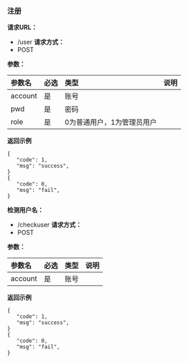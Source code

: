 
### 注册

**请求URL：**
- /user
**请求方式：**
- POST

**参数：**

|参数名|必选|类型|说明|
|:----    |:---|:----- |-----   |
|account |是  | 账号   |
|pwd |是  | 密码   |
|role |是  | 0为普通用户，1为管理员用户|

**返回示例**

 ```
 {
    "code": 1,
    "msg": "success",
 }
 {
    "code": 0,
    "msg": "fail",
 }
 ```
 **检测用户名：**
- /checkuser
**请求方式：**
- POST

**参数：**

|参数名|必选|类型|说明|
|:----    |:---|:----- |-----   |
|account |是  | 账号   |

**返回示例**

 ```
 {
    "code": 1,
    "msg": "success",
 }
 {
    "code": 0,
    "msg": "fail",
 }

